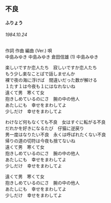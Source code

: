 
## 不良
#### ふりょう
###### 1984.10.24

作詞         作曲         編曲 (Ver.)    唄   
中島みゆき   中島みゆき   倉田信雄 (1)   中島みゆき   
   
   
楽しいですか恋人たち　寂しいですか恋人たち   
もう少し楽なことばで話しませんか   
裸で夜の海に浮けば　間違いだった数が解ける   
１たす１は今夜も１にはなれないね   
遠くて男　寒くて女   
抱きしめているのにさ　腕の中の他人   
あたしにも　幸せをまわしてよ   
少しだけ　幸せをまわしてよ   
   
わけなど何もなくても不良　女はすぐに転がる不良   
だれかを好きになるたび　仔猫に逆戻り   
男一度はなりたい不良　永くは呼ばれたくない不良   
帰りの道の切符は今夜も捨てないね   
遠くて男　寒くて女   
抱きしめているのにさ　腕の中の他人   
あたしにも　幸せをまわしてよ   
少しだけ　幸せをまわしてよ   
   
遠くて男　寒くて女   
抱きしめているのにさ　腕の中の他人   
あたしにも　幸せをまわしてよ   
少しだけ　幸せをまわしてよ   